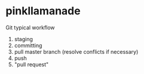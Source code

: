 # pinkllamanade

Git typical workflow
1) staging
2) committing
3) pull master branch (resolve conflicts if necessary)
4) push
5) "pull request"